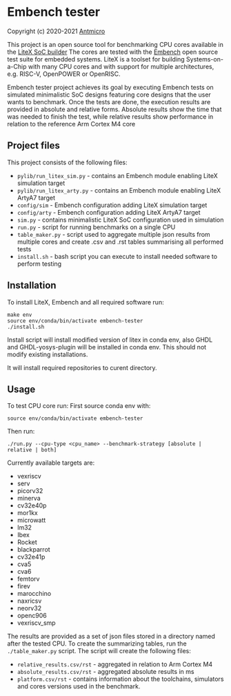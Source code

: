 # Embench tester

Copyright (c) 2020-2021 [Antmicro](https://www.antmicro.com)

This project is an open source tool for benchmarking CPU cores available in the [LiteX SoC builder](https://github.com/enjoy-digital/litex)
The cores are tested with the [Embench](https://github.com/embench/embench-iot) open source test suite for embedded systems.
LiteX is a toolset for building Systems-on-a-Chip with many CPU cores and with support for multiple architectures, e.g. RISC-V, OpenPOWER or OpenRISC.

Embench tester project achieves its goal by executing Embench tests on simulated minimalistic SoC designs featuring core designs that the user wants to benchmark.
Once the tests are done, the execution results are provided in absolute and relative forms.
Absolute results show the time that was needed to finish the test, while relative results show performance in relation to the reference Arm Cortex M4 core

## Project files

This project consists of the following files:
* `pylib/run_litex_sim.py` - contains an Embench module enabling LiteX simulation target
* `pylib/run_litex_arty.py` - contains an Embench module enabling LiteX ArtyA7 target
* `config/sim` - Embench configuration adding LiteX simulation target
* `config/arty` - Embench configuration adding LiteX ArtyA7 target
* `sim.py` - contains minimalistic LiteX SoC configuration used in simulation
* `run.py` - script for running benchmarks on a single CPU
* `table_maker.py` - script used to aggregate multiple json results from multiple cores and create .csv and .rst tables summarising all performed tests
* `install.sh` - bash script you can execute to install needed software to perform testing

## Installation

To install LiteX, Embench and all required software run:

```
make env
source env/conda/bin/activate embench-tester
./install.sh
```
Install script will install modified version of litex in conda env,
also GHDL and GHDL-yosys-plugin will be installed in conda env.
This should not modify existing installations.


It will install required repositories to curent directory.

## Usage

To test CPU core run:
First source conda env with:
```
source env/conda/bin/activate embench-tester
```
Then run:
```
./run.py --cpu-type <cpu_name> --benchmark-strategy [absolute | relative | both]
```

Currently available targets are:

* vexriscv
* serv
* picorv32
* minerva
* cv32e40p
* mor1kx
* microwatt
* lm32
* Ibex
* Rocket
* blackparrot
* cv32e41p
* cva5
* cva6
* femtorv
* firev
* marocchino
* naxricsv
* neorv32
* openc906
* vexriscv_smp

The results are provided as a set of json files stored in a directory named after the tested CPU.
To create the summarizing tables, run the ``./table_maker.py`` script.
The script will create the following files:

* `relative_results.csv/rst` - aggregated in relation to Arm Cortex M4
* `absolute_results.csv/rst` - aggregated absolute results in ms
* `platform.csv/rst` - contains information about the toolchains, simulators and cores versions used in the benchmark.

